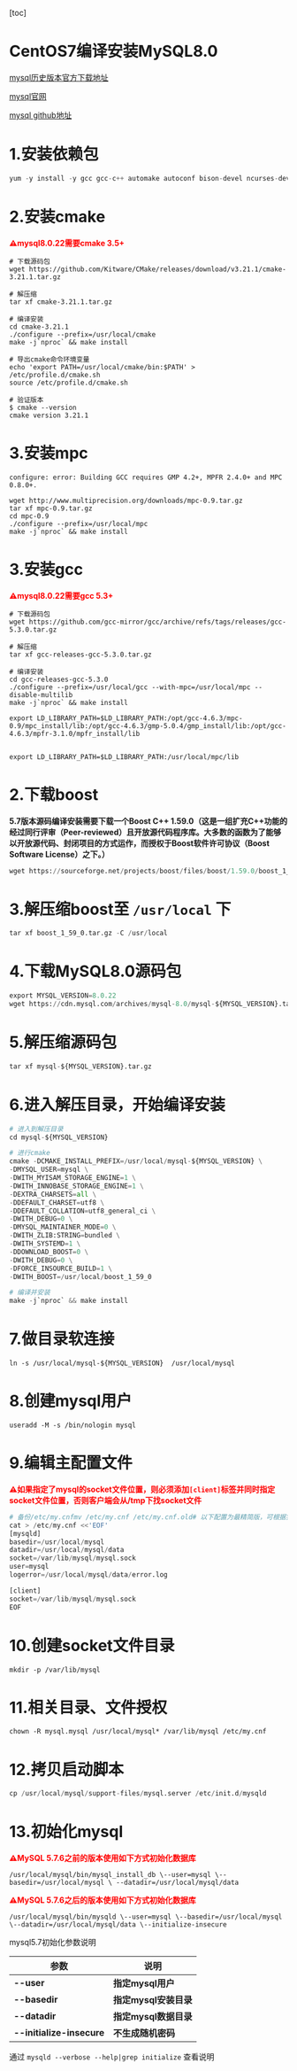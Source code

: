 [toc]



# CentOS7编译安装MySQL8.0

[mysql历史版本官方下载地址](https://downloads.mysql.com/archives/community/)

[mysql官网](https://www.mysql.com/)

[mysql github地址](https://github.com/mysql)



# 1.安装依赖包

```python
yum -y install -y gcc gcc-c++ automake autoconf bison-devel ncurses-devel libaio-devel openssl-devel gmp-devel mpfr-devel flex
```



# 2.安装cmake

**<span style=color:red>⚠️mysql8.0.22需要cmake 3.5+</span>**

```shell
# 下载源码包
wget https://github.com/Kitware/CMake/releases/download/v3.21.1/cmake-3.21.1.tar.gz

# 解压缩
tar xf cmake-3.21.1.tar.gz

# 编译安装
cd cmake-3.21.1
./configure --prefix=/usr/local/cmake
make -j`nproc` && make install

# 导出cmake命令环境变量
echo 'export PATH=/usr/local/cmake/bin:$PATH' > /etc/profile.d/cmake.sh
source /etc/profile.d/cmake.sh 

# 验证版本
$ cmake --version
cmake version 3.21.1
```



# 3.安装mpc

```
configure: error: Building GCC requires GMP 4.2+, MPFR 2.4.0+ and MPC 0.8.0+.
```





```
wget http://www.multiprecision.org/downloads/mpc-0.9.tar.gz
tar xf mpc-0.9.tar.gz 
cd mpc-0.9
./configure --prefix=/usr/local/mpc
make -j`nproc` && make install
```





# 3.安装gcc

**<span style=color:red>⚠️mysql8.0.22需要gcc 5.3+</span>**

```shell
# 下载源码包
wget https://github.com/gcc-mirror/gcc/archive/refs/tags/releases/gcc-5.3.0.tar.gz

# 解压缩
tar xf gcc-releases-gcc-5.3.0.tar.gz 

# 编译安装
cd gcc-releases-gcc-5.3.0
./configure --prefix=/usr/local/gcc --with-mpc=/usr/local/mpc --disable-multilib
make -j`nproc` && make install
```





```
export LD_LIBRARY_PATH=$LD_LIBRARY_PATH:/opt/gcc-4.6.3/mpc-0.9/mpc_install/lib:/opt/gcc-4.6.3/gmp-5.0.4/gmp_install/lib:/opt/gcc-4.6.3/mpfr-3.1.0/mpfr_install/lib


export LD_LIBRARY_PATH=$LD_LIBRARY_PATH:/usr/local/mpc/lib
```





# 2.下载boost

**5.7版本源码编译安装需要下载一个Boost C++ 1.59.0（这是一组扩充C++功能的经过同行评审（Peer-reviewed）且开放源代码程序库。大多数的函数为了能够以开放源代码、封闭项目的方式运作，而授权于Boost软件许可协议（Boost Software License）之下。）**

```python
wget https://sourceforge.net/projects/boost/files/boost/1.59.0/boost_1_59_0.tar.gz
```



# 3.解压缩boost至 `/usr/local` 下

```python
tar xf boost_1_59_0.tar.gz -C /usr/local
```



# 4.下载MySQL8.0源码包

```python
export MYSQL_VERSION=8.0.22
wget https://cdn.mysql.com/archives/mysql-8.0/mysql-${MYSQL_VERSION}.tar.gz
```



# 5.解压缩源码包

```python
tar xf mysql-${MYSQL_VERSION}.tar.gz
```



# 6.进入解压目录，开始编译安装

```python
# 进入到解压目录
cd mysql-${MYSQL_VERSION}

# 进行cmake
cmake -DCMAKE_INSTALL_PREFIX=/usr/local/mysql-${MYSQL_VERSION} \
-DMYSQL_USER=mysql \
-DWITH_MYISAM_STORAGE_ENGINE=1 \
-DWITH_INNOBASE_STORAGE_ENGINE=1 \
-DEXTRA_CHARSETS=all \
-DDEFAULT_CHARSET=utf8 \
-DDEFAULT_COLLATION=utf8_general_ci \
-DWITH_DEBUG=0 \
-DMYSQL_MAINTAINER_MODE=0 \
-DWITH_ZLIB:STRING=bundled \
-DWITH_SYSTEMD=1 \
-DDOWNLOAD_BOOST=0 \
-DWITH_DEBUG=0 \
-DFORCE_INSOURCE_BUILD=1 \
-DWITH_BOOST=/usr/local/boost_1_59_0

# 编译并安装
make -j`nproc` && make install
```



# 7.做目录软连接

```shell
ln -s /usr/local/mysql-${MYSQL_VERSION}  /usr/local/mysql
```



# 8.创建mysql用户

```shell
useradd -M -s /bin/nologin mysql
```



# 9.编辑主配置文件

**<span style=color:red>⚠️如果指定了mysql的socket文件位置，则必须添加`[client]`标签并同时指定socket文件位置，否则客户端会从/tmp下找socket文件</span>**

```python
# 备份/etc/my.cnfmv /etc/my.cnf /etc/my.cnf.old# 以下配置为最精简版，可根据实际情况进行相应设置
cat > /etc/my.cnf <<'EOF'
[mysqld]
basedir=/usr/local/mysql
datadir=/usr/local/mysql/data
socket=/var/lib/mysql/mysql.sock
user=mysql
logerror=/usr/local/mysql/data/error.log

[client]
socket=/var/lib/mysql/mysql.sock
EOF
```



# 10.创建socket文件目录

```
mkdir -p /var/lib/mysql
```



# 11.相关目录、文件授权

```shell
chown -R mysql.mysql /usr/local/mysql* /var/lib/mysql /etc/my.cnf
```



# 12.拷贝启动脚本

```python
cp /usr/local/mysql/support-files/mysql.server /etc/init.d/mysqld
```



# 13.初始化mysql

**<span style=color:red>⚠️MySQL 5.7.6之前的版本使用如下方式初始化数据库</span>**

```shell
/usr/local/mysql/bin/mysql_install_db \--user=mysql \--basedir=/usr/local/mysql \ --datadir=/usr/local/mysql/data
```



**<span style=color:red>⚠️MySQL 5.7.6之后的版本使用如下方式初始化数据库</span>**

```shell
/usr/local/mysql/bin/mysqld \--user=mysql \--basedir=/usr/local/mysql \--datadir=/usr/local/mysql/data \--initialize-insecure 
```



mysql5.7初始化参数说明

| **参数**                  | **说明**              |
| ------------------------- | --------------------- |
| **--user**                | **指定mysql用户**     |
| **--basedir**             | **指定mysql安装目录** |
| **--datadir**             | **指定mysql数据目录** |
| **--initialize-insecure** | **不生成随机密码**    |

通过 `mysqld --verbose --help|grep initialize` 查看说明

